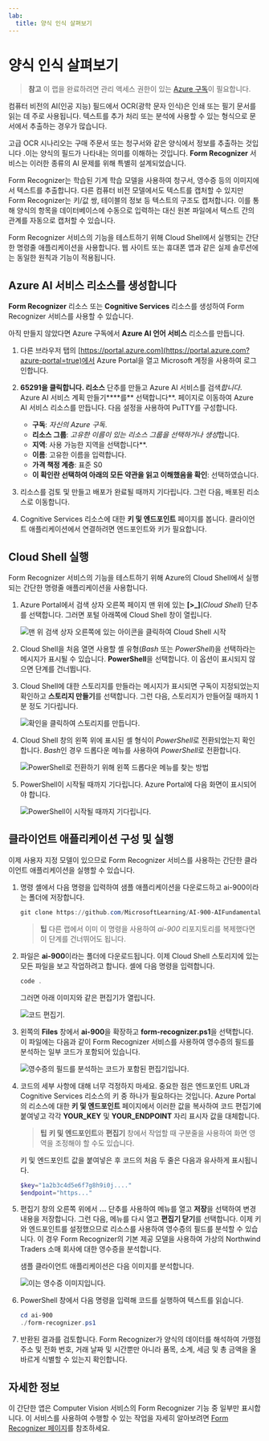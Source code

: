 ```yaml
---
lab:
  title: 양식 인식 살펴보기
---
```


# 양식 인식 살펴보기

> **참고** 이 랩을 완료하려면 관리 액세스 권한이 있는 [Azure 구독](https://azure.microsoft.com/free?azure-portal=true)이 필요합니다.

컴퓨터 비전의 AI(인공 지능) 필드에서 OCR(광학 문자 인식)은 인쇄 또는 필기 문서를 읽는 데 주로 사용됩니다. 텍스트를 추가 처리 또는 분석에 사용할 수 있는 형식으로 문서에서 추출하는 경우가 많습니다.

고급 OCR 시나리오는 구매 주문서 또는 청구서와 같은 양식에서 정보를 추출하는 것입니다 .이는 양식의 필드가 나타내는 의미를 이해하는 것입니다. **Form Recognizer** 서비스는 이러한 종류의 AI 문제를 위해 특별히 설계되었습니다.

Form Recognizer는 학습된 기계 학습 모델을 사용하여 청구서, 영수증 등의 이미지에서 텍스트를 추출합니다. 다른 컴퓨터 비전 모델에서도 텍스트를 캡처할 수 있지만 Form Recognizer는 키/값 쌍, 테이블의 정보 등 텍스트의 구조도 캡처합니다. 이를 통해 양식의 항목을 데이터베이스에 수동으로 입력하는 대신 원본 파일에서 텍스트 간의 관계를 자동으로 캡처할 수 있습니다. 

Form Recognizer 서비스의 기능을 테스트하기 위해 Cloud Shell에서 실행되는 간단한 명령줄 애플리케이션을 사용합니다. 웹 사이트 또는 휴대폰 앱과 같은 실제 솔루션에는 동일한 원칙과 기능이 적용됩니다.

## Azure AI 서비스 리소스를 생성합니다

**Form Recognizer** 리소스 또는 **Cognitive Services** 리소스를 생성하여 Form Recognizer 서비스를 사용할 수 있습니다.

아직 만들지 않았다면 Azure 구독에서 **Azure AI 언어 서비스** 리소스를 만듭니다.

1. 다른 브라우저 탭의 [https://portal.azure.com](https://portal.azure.com?azure-portal=true)에서 Azure Portal을 열고 Microsoft 계정을 사용하여 로그인합니다.

1. **65291을 클릭합니다. 리소스** 단추를 만들고 Azure AI 서비스를 검색*합니다*. Azure AI 서비스 계획 만들기****를** 선택합니다**. 페이지로 이동하여 Azure AI 서비스 리소스를 만듭니다. 다음 설정을 사용하여 PuTTY를 구성합니다.
    - **구독**: *자신의 Azure 구독*.
    - **리소스 그룹**: *고유한 이름이 있는 리소스 그룹을 선택하거나 생성*합니다.
    - **지역**: 사용 가능한 지역을 선택합니다**.
    - **이름**: 고유한 이름을 입력합니다.
    - **가격 책정 계층**: 표준 S0
    - **이 확인란 선택하여 아래의 모든 약관을 읽고 이해했음을 확인**: 선택하였습니다.

1. 리소스를 검토 및 만들고 배포가 완료될 때까지 기다립니다. 그런 다음, 배포된 리소스로 이동합니다.

1. Cognitive Services 리소스에 대한 **키 및 엔드포인트** 페이지를 봅니다. 클라이언트 애플리케이션에서 연결하려면 엔드포인트와 키가 필요합니다.

## Cloud Shell 실행

Form Recognizer 서비스의 기능을 테스트하기 위해 Azure의 Cloud Shell에서 실행되는 간단한 명령줄 애플리케이션을 사용합니다. 

1. Azure Portal에서 검색 상자 오른쪽 페이지 맨 위에 있는 **[>_]**(*Cloud Shell*) 단추를 선택합니다. 그러면 포털 아래쪽에 Cloud Shell 창이 열립니다. 

    ![맨 위 검색 상자 오른쪽에 있는 아이콘을 클릭하여 Cloud Shell 시작](media/analyze-receipts/powershell-portal-guide-1.png)

1. Cloud Shell을 처음 열면 사용할 셸 유형(*Bash* 또는 *PowerShell*)을 선택하라는 메시지가 표시될 수 있습니다. **PowerShell**을 선택합니다. 이 옵션이 표시되지 않으면 단계를 건너뜁니다.  

1. Cloud Shell에 대한 스토리지를 만들라는 메시지가 표시되면 구독이 지정되었는지 확인하고 **스토리지 만들기**를 선택합니다. 그런 다음, 스토리지가 만들어질 때까지 1분 정도 기다립니다.

    ![확인을 클릭하여 스토리지를 만듭니다.](media/analyze-receipts/powershell-portal-guide-2.png)

1. Cloud Shell 창의 왼쪽 위에 표시된 셸 형식이 *PowerShell*로 전환되었는지 확인합니다. *Bash*인 경우 드롭다운 메뉴를 사용하여 *PowerShell*로 전환합니다.

    ![PowerShell로 전환하기 위해 왼쪽 드롭다운 메뉴를 찾는 방법](media/analyze-receipts/powershell-portal-guide-3.png) 

1. PowerShell이 시작될 때까지 기다립니다. Azure Portal에 다음 화면이 표시되어야 합니다.  

    ![PowerShell이 시작될 때까지 기다립니다.](media/analyze-receipts/powershell-prompt.png) 

## 클라이언트 애플리케이션 구성 및 실행

이제 사용자 지정 모델이 있으므로 Form Recognizer 서비스를 사용하는 간단한 클라이언트 애플리케이션을 실행할 수 있습니다.

1. 명령 셸에서 다음 명령을 입력하여 샘플 애플리케이션을 다운로드하고 ai-900이라는 폴더에 저장합니다.

    ```PowerShell
    git clone https://github.com/MicrosoftLearning/AI-900-AIFundamentals ai-900
    ```

    >**팁** 다른 랩에서 이미 이 명령을 사용하여 *ai-900* 리포지토리를 복제했다면 이 단계를 건너뛰어도 됩니다.

1. 파일은 **ai-900**이라는 폴더에 다운로드됩니다. 이제 Cloud Shell 스토리지에 있는 모든 파일을 보고 작업하려고 합니다. 셸에 다음 명령을 입력합니다.

    ```PowerShell
    code .
    ```

    그러면 아래 이미지와 같은 편집기가 열립니다. 

    ![코드 편집기.](media/analyze-receipts/powershell-portal-guide-4.png)

1. 왼쪽의 **Files** 창에서 **ai-900**을 확장하고 **form-recognizer.ps1**을 선택합니다. 이 파일에는 다음과 같이 Form Recognizer 서비스를 사용하여 영수증의 필드를 분석하는 일부 코드가 포함되어 있습니다.

    ![영수증의 필드를 분석하는 코드가 포함된 편집기입니다.](media/analyze-receipts/recognize-receipt-code.png)

1. 코드의 세부 사항에 대해 너무 걱정하지 마세요. 중요한 점은 엔드포인트 URL과 Cognitive Services 리소스의 키 중 하나가 필요하다는 것입니다. Azure Portal의 리소스에 대한 **키 및 엔드포인트** 페이지에서 이러한 값을 복사하여 코드 편집기에 붙여넣고 각각 **YOUR_KEY** 및 **YOUR_ENDPOINT** 자리 표시자 값을 대체합니다.

    > **팁** **키 및 엔드포인트**와 **편집기** 창에서 작업할 때 구분줄을 사용하여 화면 영역을 조정해야 할 수도 있습니다.

    키 및 엔드포인트 값을 붙여넣은 후 코드의 처음 두 줄은 다음과 유사하게 표시됩니다.

    ```PowerShell
    $key="1a2b3c4d5e6f7g8h9i0j...."    
    $endpoint="https..."
    ```

1. 편집기 창의 오른쪽 위에서 **...** 단추를 사용하여 메뉴를 열고 **저장**을 선택하여 변경 내용을 저장합니다. 그런 다음, 메뉴를 다시 열고 **편집기 닫기**를 선택합니다. 이제 키와 엔드포인트를 설정했으므로 리소스를 사용하여 영수증의 필드를 분석할 수 있습니다. 이 경우 Form Recognizer의 기본 제공 모델을 사용하여 가상의 Northwind Traders 소매 회사에 대한 영수증을 분석합니다.

    샘플 클라이언트 애플리케이션은 다음 이미지를 분석합니다.

    ![이는 영수증 이미지입니다.](media/analyze-receipts/receipt.jpg)

1. PowerShell 창에서 다음 명령을 입력해 코드를 실행하여 텍스트를 읽습니다.

    ```PowerShell
    cd ai-900
    ./form-recognizer.ps1
    ```

1. 반환된 결과를 검토합니다. Form Recognizer가 양식의 데이터를 해석하여 가맹점 주소 및 전화 번호, 거래 날짜 및 시간뿐만 아니라 품목, 소계, 세금 및 총 금액을 올바르게 식별할 수 있는지 확인합니다.

## 자세한 정보

이 간단한 앱은 Computer Vision 서비스의 Form Recognizer 기능 중 일부만 표시합니다. 이 서비스를 사용하여 수행할 수 있는 작업을 자세히 알아보려면 [Form Recognizer 페이지](https://docs.microsoft.com/azure/applied-ai-services/form-recognizer/overview)를 참조하세요.

